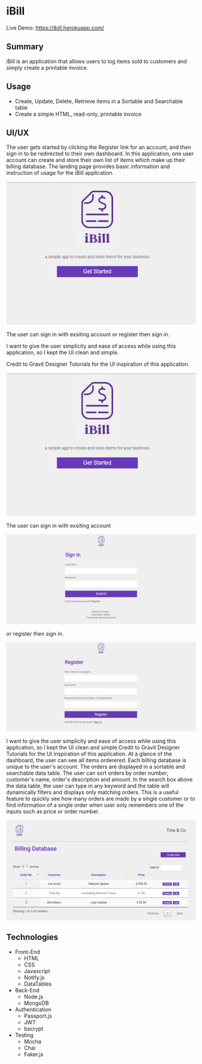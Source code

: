 # iBill  
Live Demo: https://ibill.herokuapp.com/
## Summary
iBill is an application that allows users to log items sold to customers and simply create a printable invoice.
## Usage
- Create, Update, Delete, Retrieve items in a Sortable and Searchable table
- Create a simple HTML, read-only, printable invoice 
## UI/UX 
The user gets started by clicking the Register link for an account, and then sign in to be redirected to their own dashboard. In this application, one user account can create and store their own list of items which make up their billing database. 
The landing page provides basic information and instruction of usage for the iBill application.

![Index ScreenShot](https://github.com/nnh242/ibill/blob/master/public/screenshots/index.PNG)

The user can sign in with exsiting account or register then sign in.
            
I want to give the user simplicity and ease of access while using this application, so I kept the UI clean and simple.
           
Credit to Gravit Designer Tutorials for the UI inspiration of this application.

![Index ScreenShot](https://github.com/nnh242/ibill/blob/master/public/screenshots/index.PNG)

The user can sign in with exsiting account 

![LogIn ScreenShot](https://github.com/nnh242/ibill/blob/master/public/screenshots/login.PNG)

or register then sign in.

![Register ScreenShot](https://github.com/nnh242/ibill/blob/master/public/screenshots/register.PNG)

I want to give the user simplicity and ease of access while using this application, so I kept the UI clean and simple.Credit to Gravit Designer Tutorials for the UI inspiration of this application. At a glance of the dashboard, the user can see all items orderered. Each billing database is unique to the user's account. The orders are displayed in a sortable and searchable data table. The user can sort orders by order number, customer's name, order's description and amount. In the search box above the data table, the user can type in any keyword and the table will dynamically filters and displays only matching orders. This is a useful feature to quickly see how many orders are made by a single customer or to find information of a single order when user only remembers one of the inputs such as price or order number. 

![Dashboard ScreenShot](https://github.com/nnh242/ibill/blob/master/public/screenshots/dashboard.PNG)


## Technologies
* Front-End
    * HTML
    * CSS
    * Javascript
    * Notify.js
    * DataTables
* Back-End
    * Node.js
    * MongoDB
* Authentication
    * Passport.js
    * JWT
    * bscrypt
* Testing
    * Mocha
    * Chai
    * Faker.js

